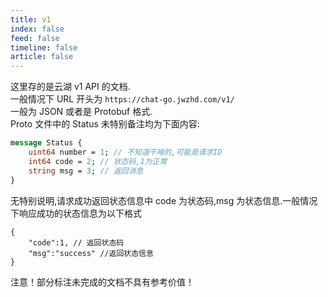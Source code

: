 ```yaml
---
title: v1
index: false
feed: false
timeline: false
article: false
---
```


这里存的是云湖 v1 API 的文档.  
一般情况下 URL 开头为 `https://chat-go.jwzhd.com/v1/`  
一般为 JSON 或者是 Protobuf 格式.  
Proto 文件中的 Status 未特别备注均为下面内容:  

```proto
message Status {
    uint64 number = 1; // 不知道干啥的,可能是请求ID
    int64 code = 2; // 状态码,1为正常
    string msg = 3; // 返回消息
}
```

无特别说明,请求成功返回状态信息中 code 为状态码,msg 为状态信息.一般情况下响应成功的状态信息为以下格式  

```JSONC
{
    "code":1, // 返回状态码
    "msg":"success" //返回状态信息
}
```

注意！部分标注未完成的文档不具有参考价值！
